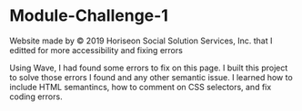 # Module-Challenge-1

Website made by © 2019 Horiseon Social Solution Services, Inc. that I editted for more accessibility and fixing errors

Using Wave, I had found some errors to fix on this page. I built this project to solve those errors I found and any other semantic issue. I learned how to include HTML semantincs, how to comment on CSS selectors, and fix coding errors.